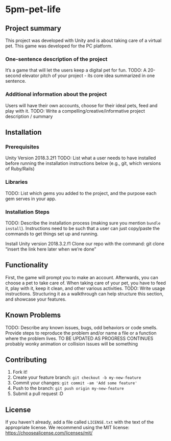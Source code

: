 # 5pm-pet-life

## Project summary
This project was developed with Unity and is about taking care of a virtual pet. This game was developed for the PC platform. 
### One-sentence description of the project
It’s a game that will let the users keep a digital pet for fun.
TODO: A 20-second elevator pitch of your project - its core idea summarized in one sentence.

### Additional information about the project
Users will have their own accounts, choose for their ideal pets, feed and play with it.
TODO: Write a compelling/creative/informative project description / summary


## Installation

### Prerequisites


Unity Version 2018.3.2f1
TODO: List what a user needs to have installed before running the installation instructions below (e.g., git, which versions of Ruby/Rails)

### Libraries

TODO: List which gems you added to the project, and the purpose each gem serves in your app.

### Installation Steps

TODO: Describe the installation process (making sure you mention `bundle install`).
Instructions need to be such that a user can just copy/paste the commands to get things set up and running. 

Install Unity version 2018.3.2.f1
Clone our repo with the command:
git clone “insert the link here later when we’re done”


## Functionality


First, the game will prompt you to make an account. Afterwards, you can choose a pet to take care of. When taking care of your pet, you have to feed it, play with it, keep it clean, and other various activities. 
TODO: Write usage instructions. Structuring it as a walkthrough can help structure this section,
and showcase your features.


## Known Problems

TODO: Describe any known issues, bugs, odd behaviors or code smells. 
Provide steps to reproduce the problem and/or name a file or a function where the problem lives.
TO BE UPDATED AS PROGRESS CONTINUES
probably wonky animation or collision issues will be something

## Contributing

1. Fork it!
2. Create your feature branch: `git checkout -b my-new-feature`
3. Commit your changes: `git commit -am 'Add some feature'`
4. Push to the branch: `git push origin my-new-feature`
5. Submit a pull request :D

## License

If you haven't already, add a file called `LICENSE.txt` with the text of the appropriate license.
We recommend using the MIT license: <https://choosealicense.com/licenses/mit/>



